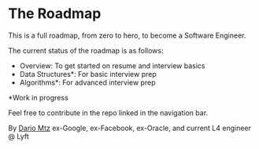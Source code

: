 # The Roadmap

This is a full roadmap, from zero to hero, to become a Software Engineer.

The current status of the roadmap is as follows:

- Overview: To get started on resume and interview basics
- Data Structures*: For basic interview prep 
- Algorithms*: For advanced interview prep

*Work in progress

Feel free to contribute in the repo linked in the navigation bar. 

By [Dario Mtz](https://www.linkedin.com/in/dariomtz/) ex-Google, ex-Facebook, 
ex-Oracle, and current L4 engineer @ Lyft
